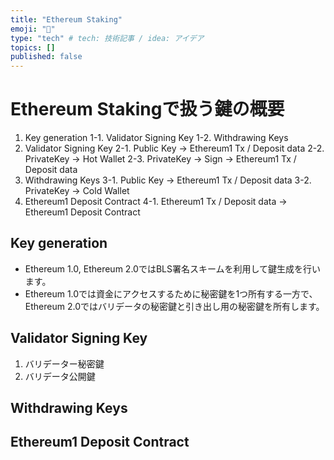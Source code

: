 ```yaml
---
title: "Ethereum Staking"
emoji: "🥩"
type: "tech" # tech: 技術記事 / idea: アイデア
topics: []
published: false
---
```


# Ethereum Stakingで扱う鍵の概要
1. Key generation
1-1. Validator Signing Key
1-2. Withdrawing Keys
2. Validator Signing Key
2-1. Public Key -> Ethereum1 Tx / Deposit data
2-2. PrivateKey -> Hot Wallet
2-3. PrivateKey -> Sign -> Ethereum1 Tx / Deposit data
3. Withdrawing Keys
3-1. Public Key -> Ethereum1 Tx / Deposit data
3-2. PrivateKey -> Cold Wallet
4. Ethereum1 Deposit Contract
4-1. Ethereum1 Tx / Deposit data -> Ethereum1 Deposit Contract

## Key generation
- Ethereum 1.0, Ethereum 2.0ではBLS署名スキームを利用して鍵生成を行います。
- Ethereum 1.0では資金にアクセスするために秘密鍵を1つ所有する一方で、Ethereum 2.0ではバリデータの秘密鍵と引き出し用の秘密鍵を所有します。

## Validator Signing Key
1. バリデーター秘密鍵
2. バリデータ公開鍵


## Withdrawing Keys


## Ethereum1 Deposit Contract
